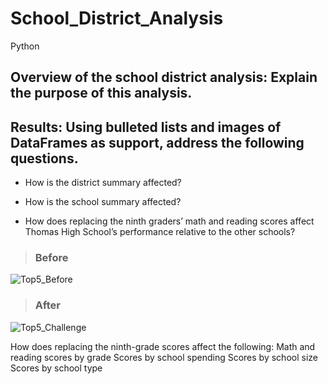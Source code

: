 # School_District_Analysis
Python

## Overview of the school district analysis: Explain the purpose of this analysis.

## Results: Using bulleted lists and images of DataFrames as support, address the following questions.

 - How is the district summary affected?


 - How is the school summary affected?
 - How does replacing the ninth graders’ math and reading scores affect Thomas High School’s performance relative to the other schools?
> ### Before
![Top5_Before](https://user-images.githubusercontent.com/37987602/138003834-68d84d20-56c7-4ddc-87ff-6a778e4c8ea7.png)


> ### After 
![Top5_Challenge](https://user-images.githubusercontent.com/37987602/138003992-8c161f8e-89b4-490b-bd91-19536589f83e.png)




How does replacing the ninth-grade scores affect the following:
Math and reading scores by grade
Scores by school spending
Scores by school size
Scores by school type
